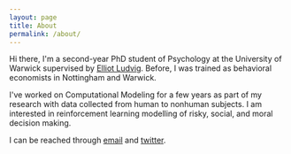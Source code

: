 ```yaml
---
layout: page
title: About
permalink: /about/
---
```



Hi there, I'm a second-year PhD student of Psychology at the University of Warwick supervised by [Elliot Ludvig](http://elliot.ludvig.ca/Home.html). 
Before, I was trained as behavioral economists in Nottingham and Warwick.


I've worked on Computational Modeling for a few years as part of my research with data collected from human to nonhuman subjects. 
I am interested in reinforcement learning modelling of risky, social, and moral decision making.

I can be reached through [email](mailto:camb.zhu@gmail.com) and [twitter](https://twitter.com/JQ_Zhu).



